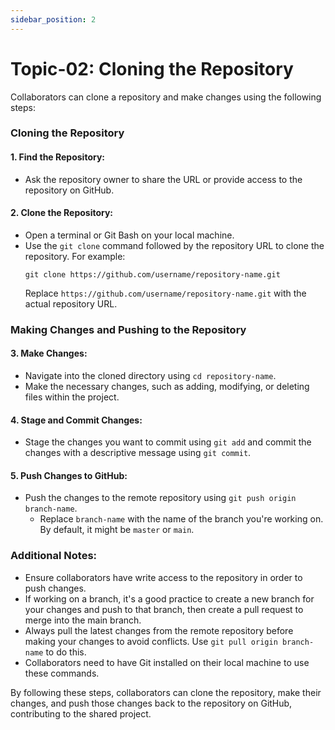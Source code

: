 ```yaml
---
sidebar_position: 2
---
```


# Topic-02: Cloning the Repository

Collaborators can clone a repository and make changes using the following steps:

### Cloning the Repository

#### 1. Find the Repository:

- Ask the repository owner to share the URL or provide access to the repository on GitHub.

#### 2. Clone the Repository:

- Open a terminal or Git Bash on your local machine.
- Use the `git clone` command followed by the repository URL to clone the repository. For example:
  ```
  git clone https://github.com/username/repository-name.git
  ```
  Replace `https://github.com/username/repository-name.git` with the actual repository URL.

### Making Changes and Pushing to the Repository

#### 3. Make Changes:

- Navigate into the cloned directory using `cd repository-name`.
- Make the necessary changes, such as adding, modifying, or deleting files within the project.

#### 4. Stage and Commit Changes:

- Stage the changes you want to commit using `git add` and commit the changes with a descriptive message using `git commit`.

#### 5. Push Changes to GitHub:

- Push the changes to the remote repository using `git push origin branch-name`.
  - Replace `branch-name` with the name of the branch you're working on. By default, it might be `master` or `main`.

### Additional Notes:

- Ensure collaborators have write access to the repository in order to push changes.
- If working on a branch, it's a good practice to create a new branch for your changes and push to that branch, then create a pull request to merge into the main branch.
- Always pull the latest changes from the remote repository before making your changes to avoid conflicts. Use `git pull origin branch-name` to do this.
- Collaborators need to have Git installed on their local machine to use these commands.

By following these steps, collaborators can clone the repository, make their changes, and push those changes back to the repository on GitHub, contributing to the shared project.